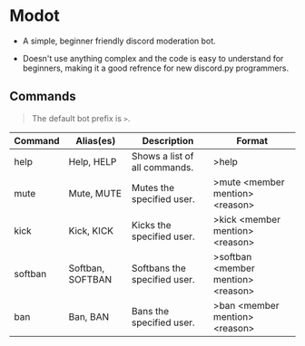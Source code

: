 # Modot
* A simple, beginner friendly discord moderation bot.

* Doesn't use anything complex and the code is easy to understand for beginners, making it a good refrence for new discord.py programmers.

## Commands
> The default bot prefix is `>`.

Command | Alias(es) | Description | Format
------- | --------- | ----------- | ------
help | Help, HELP | Shows a list of all commands. | >help
mute | Mute, MUTE | Mutes the specified user. | >mute \<member mention> \<reason> 
kick | Kick, KICK | Kicks the specified user. | >kick \<member mention> \<reason>
softban | Softban, SOFTBAN | Softbans the specified user. | >softban \<member mention> \<reason>
ban | Ban, BAN | Bans the specified user. | >ban \<member mention> \<reason>
